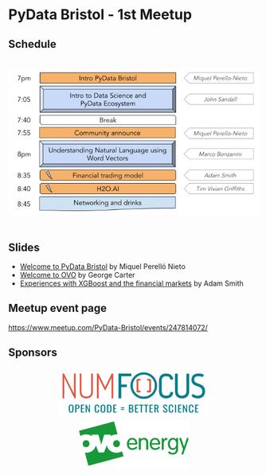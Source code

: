 # PyData Bristol - 1st Meetup

## Schedule

<p align="center">
  <img alt="schedule" src="./images/PyData_Bristol_2018_03_schedule.png" vspace="20" widht="300"/>
</p>

## Slides

- [Welcome to PyData Bristol][slides:mpn] by Miquel Perelló Nieto
- [Welcome to OVO][slides:gc] by George Carter
- [Experiences with XGBoost and the financial markets][slides:as] by Adam Smith

[slides:mpn]: ./pydata_bristol_01_intro_miquel_perello_nieto.pdf
[slides:gc]: ./pydata_bristol_03_ovo_george_carter.pdf
[slides:as]: ./pydata_bristol_05_xgboost_adam_smith.pdf

## Meetup event page

https://www.meetup.com/PyData-Bristol/events/247814072/

## Sponsors

<p align="center">
  <img alt='NumFocus logo' src="./images/logos/numfocus_logo.png" hspace="20" height="100"/>
  <img alt='ovo energy logo' src="./images/logos/ovo_energy_logo.jpg" hspace="20" height="100"/>
</p>
